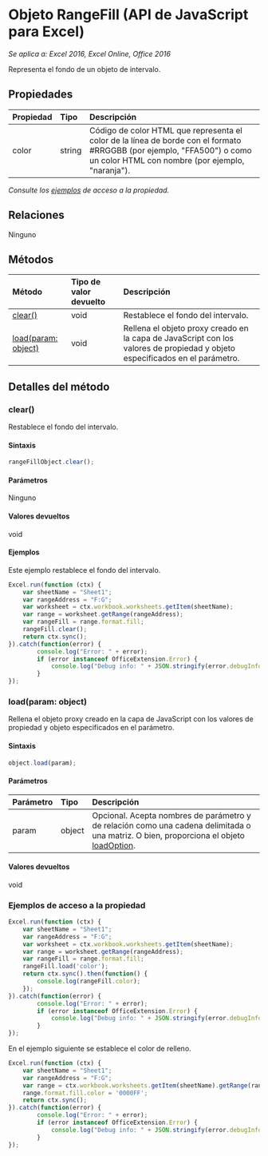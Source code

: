 # Objeto RangeFill (API de JavaScript para Excel)

_Se aplica a: Excel 2016, Excel Online, Office 2016_

Representa el fondo de un objeto de intervalo.

## Propiedades

| Propiedad   | Tipo|Descripción
|:---------------|:--------|:----------|
|color|string|Código de color HTML que representa el color de la línea de borde con el formato #RRGGBB (por ejemplo, "FFA500") o como un color HTML con nombre (por ejemplo, "naranja").|

_Consulte los [ejemplos](#property-access-examples) de acceso a la propiedad._

## Relaciones
Ninguno


## Métodos

| Método   | Tipo de valor devuelto|Descripción|
|:---------------|:--------|:----------|
|[clear()](#clear)|void|Restablece el fondo del intervalo.|
|[load(param: object)](#loadparam-object)|void|Rellena el objeto proxy creado en la capa de JavaScript con los valores de propiedad y objeto especificados en el parámetro.|

## Detalles del método

### clear()
Restablece el fondo del intervalo.

#### Sintaxis
```js
rangeFillObject.clear();
```

#### Parámetros
Ninguno

#### Valores devueltos
void

#### Ejemplos

Este ejemplo restablece el fondo del intervalo.

```js
Excel.run(function (ctx) { 
	var sheetName = "Sheet1";
	var rangeAddress = "F:G";
	var worksheet = ctx.workbook.worksheets.getItem(sheetName);
	var range = worksheet.getRange(rangeAddress);
	var rangeFill = range.format.fill;
	rangeFill.clear();
	return ctx.sync(); 
}).catch(function(error) {
		console.log("Error: " + error);
		if (error instanceof OfficeExtension.Error) {
			console.log("Debug info: " + JSON.stringify(error.debugInfo));
		}
});
```

### load(param: object)
Rellena el objeto proxy creado en la capa de JavaScript con los valores de propiedad y objeto especificados en el parámetro.

#### Sintaxis
```js
object.load(param);
```

#### Parámetros
| Parámetro   | Tipo|Descripción|
|:---------------|:--------|:----------|
|param|object|Opcional. Acepta nombres de parámetro y de relación como una cadena delimitada o una matriz. O bien, proporciona el objeto [loadOption](loadoption.md).|

#### Valores devueltos
void
### Ejemplos de acceso a la propiedad
```js
Excel.run(function (ctx) { 
	var sheetName = "Sheet1";
	var rangeAddress = "F:G";
	var worksheet = ctx.workbook.worksheets.getItem(sheetName);
	var range = worksheet.getRange(rangeAddress);
	var rangeFill = range.format.fill;
	rangeFill.load('color');
	return ctx.sync().then(function() {
		console.log(rangeFill.color);
	});
}).catch(function(error) {
		console.log("Error: " + error);
		if (error instanceof OfficeExtension.Error) {
			console.log("Debug info: " + JSON.stringify(error.debugInfo));
		}
});
```
En el ejemplo siguiente se establece el color de relleno. 

```js
Excel.run(function (ctx) { 
	var sheetName = "Sheet1";
	var rangeAddress = "F:G";
	var range = ctx.workbook.worksheets.getItem(sheetName).getRange(rangeAddress);
	range.format.fill.color = '0000FF';
	return ctx.sync(); 
}).catch(function(error) {
		console.log("Error: " + error);
		if (error instanceof OfficeExtension.Error) {
			console.log("Debug info: " + JSON.stringify(error.debugInfo));
		}
});
```
